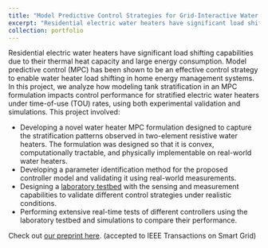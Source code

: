 ```yaml
---
title: "Model Predictive Control Strategies for Grid-Interactive Water Heaters"
excerpt: "Residential electric water heaters have significant load shifting capabilities due to their thermal heat capacity and large energy consumption. Model predictive control (MPC) has been shown to be an effective control strategy to enable water heater load shifting in home energy management systems. In this project, we analyze how modeling tank stratification in an MPC formulation impacts control performance for stratified electric water heaters under time-of-use (TOU) rates, using both simulation and experimental validation in a laboratory testbed.<br/><img src='/images/wh_banner.png'>"
collection: portfolio
---
```



Residential electric water heaters have significant load shifting capabilities due to their thermal heat capacity and large energy consumption. Model predictive control (MPC) has been shown to be an effective control strategy to enable water heater load shifting in home energy management systems. In this project, we analyze how modeling tank stratification in an MPC formulation impacts control performance for stratified electric water heaters under time-of-use (TOU) rates, using both experimental validation and simulations. This project involved:

- Developing a novel water heater MPC formulation designed to capture the stratification patterns observed in two-element resistive water heaters. The formulation was designed so that it is convex, computationally tractable, and physically implementable on real-world water heaters.
- Developing a parameter identification method for the proposed controller model and validating it using real-world measurements.
- Designing a [laboratory testbed](https://ramr.sites.stanford.edu/lab-facilities) with the sensing and measurement capabilities to validate different control strategies under realistic conditions.
- Performing extensive real-time tests of different controllers using the laboratory testbed and simulations to compare their performance.

Check out [our preprint here](https://arxiv.org/abs/2312.04102). (accepted to IEEE Transactions on Smart Grid)
